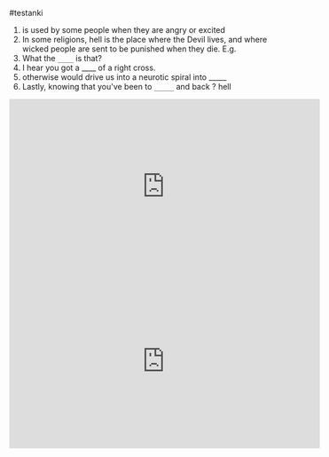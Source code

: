 #testanki

1. is used by some people when they are angry or excited
2. In some religions, hell is the place where the Devil lives, and where wicked people are sent to be punished when they die.
E.g.
1. What the `____` is that?
2. I hear you got a ____ of a right cross.
3. otherwise would drive us into a neurotic spiral into _____
4. Lastly, knowing that you've been to `_____` and back
?
hell
<div class=iframe-container>
<iframe width="560" height="315" src="https://www.youtube.com/embed/873QIUSzNPM?start=47" title="YouTube video player" frameborder="0" allow="accelerometer; autoplay; clipboard-write; encrypted-media; gyroscope; picture-in-picture" allowfullscreen></iframe>
</div>
<div class=iframe-container>
<iframe width="560" height="315" src="https://www.youtube.com/embed/-h87mJV19Eg?start=739" title="YouTube video player" frameborder="0" allow="accelerometer; autoplay; clipboard-write; encrypted-media; gyroscope; picture-in-picture" allowfullscreen></iframe>
</div>